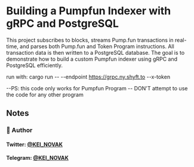 # Building a Pumpfun Indexer with gRPC and PostgreSQL




This project subscribes to blocks, streams Pump.fun transactions in real-time, and parses both Pump.fun and Token Program instructions. All transaction data is then written to a PostgreSQL database. The goal is to demonstrate how to build a custom Pumpfun indexer using gRPC and PostgreSQL efficiently.



run with:
cargo run -- --endpoint https://grpc.ny.shyft.to --x-token<gRpc Token>



--PS: this code only works for Pumpfun Program
-- DON'T attempt to use the code for any other program
## Notes
 
  
### 👤 Author
#### Twitter: [@KEI_NOVAK](https://x.com/kei_4650)   
#### Telegram: [@KEI_NOVAK](https://t.me/Kei4650)  

